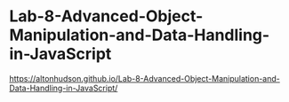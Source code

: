 # Lab-8-Advanced-Object-Manipulation-and-Data-Handling-in-JavaScript

https://altonhudson.github.io/Lab-8-Advanced-Object-Manipulation-and-Data-Handling-in-JavaScript/
